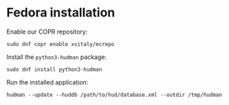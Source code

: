 # Fedora installation

Enable our COPR repository:
```
sudo dnf copr enable xvitaly/ecrepo
```

Install the `python3-hudman` package:
```
sudo dnf install python3-hudman
```

Run the installed application:
```
hudman --update --huddb /path/to/hud/database.xml --outdir /tmp/hudman
```
